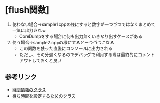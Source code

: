 # \[flush関数\]

1. 使わない場合→sample1.cppの様にすると数字が一つづつではなくまとめて一気に出力される
    * CoreDumpをする場合に何も出力無くいきなり出すケースがある
1. 使う場合→sample2.cppの様にすると一つづつになる
    * この関数を使った直後にコンソールに出力される
    * ただし、その分遅くなるのでデバッグで利用する際は最終的にコメントアウトしておくと良い

## 参考リンク

* [時間情報のクラス](https://cpprefjp.github.io/reference/chrono.html)
* [待ち時間を設定するためのクラス](https://cpprefjp.github.io/reference/thread/this_thread/sleep_for.html)
